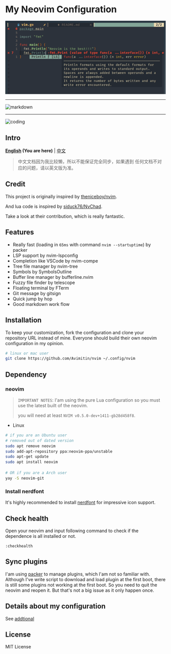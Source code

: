 # My Neovim Configuration 

![User Interface Preview](./image/screenshot.png)

---

![markdown](./image/neovim-md.png) 

---

![coding](./image/neovim-coding.png) 

## Intro

**[English](./README.md) (You are here)**
|
[中文](docs/README_CN.md)

> 中文文档因为我比较懒，所以不能保证完全同步，如果遇到
> 任何文档不对应的问题，请以英文版为准。

## Credit

This project is originally inspired by
[theniceboy/nvim](https://github.com/theniceboy/nvim).

And lua code is inspired by
[siduck76/NvChad](https://github.com/siduck76/NvChad).

Take a look at their contribution, which is really fantastic.

## Features

- Really fast (loading in `65ms` with command `nvim --startuptime`) by packer
- LSP support by nvim-lspconfig
- Completion like VSCode by nvim-compe
- Tree file manager by nvim-tree
- Symbols by SymbolsOutline
- Buffer line manager by bufferline.nvim
- Fuzzy file finder by telescope
- Floating terminal by FTerm
- Git message by gitsign
- Quick jump by hop
- Good markdown work flow

## Installation

To keep your customization, fork the configuration and clone
your repository URL instead of mine. Everyone should build their
own neovim configuration in my opinion.

```bash
# linux or mac user
git clone https://github.com/Avimitin/nvim ~/.config/nvim
```

## Dependency

### neovim

> `IMPORTANT NOTES`: I'am using the pure Lua configuration so you 
> must use the latest built of the neovim.
>
> you will need at least `NVIM v0.5.0-dev+1411-gb28d458f8`.

- Linux

```bash
# if you are an Ubuntu user
# removed out of dated version
sudo apt remove neovim
sudo add-apt-repository ppa:neovim-ppa/unstable
sudo apt-get update
sudo apt install neovim

# OR if you are a Arch user
yay -S neovim-git
```

### Install nerdfont

It's highly recommended to install [nerdfont](https://www.nerdfonts.com/font-downloads) 
for impressive icon support.

## Check health

Open your neovim and input following command to check if the dependence is all installed or not.

```vim
:checkhealth
```

## Sync plugins

I'am using [packer](https://github.com/wbthomason/packer.nvim) to manage
plugins, which I'am not so familiar with. Although I've write script
to download and load plugin at the first boot, there is still some plugins
not working at the first boot. So you need to quit the neovim and reopen it.
But that's not a big issue as it only happen once.

## Details about my configuration

See [addtional](./docs/addtional.md)

## License

MIT License
